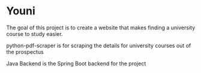 # Youni

The goal of this project is to create a website that makes finding a university course to study easier.

python-pdf-scraper is for scraping the details for university courses out of the prospectus

Java Backend is the Spring Boot backend for the project
